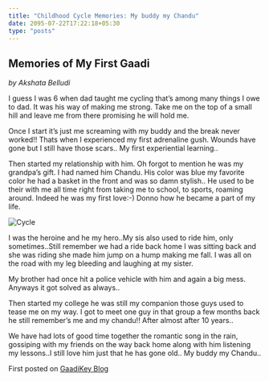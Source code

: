 ```yaml
---
title: "Childhood Cycle Memories: My buddy my Chandu"
date: 2095-07-22T17:22:18+05:30
type: "posts"
---
```


## Memories of My First Gaadi
*by Akshata Belludi*

I guess I was 6 when dad taught me cycling that’s among many things I owe to dad. It was his way of making me strong. Take me on the top of a small hill and leave me from there promising he will hold me.


Once I start it’s just me screaming with my buddy and the break never worked!! Thats when I experienced my first adrenaline gush. Wounds have gone but I still have those scars.. My first experiential learning..

Then started my relationship with him. Oh forgot to mention he was my grandpa’s gift. I had named him Chandu. His color was blue my favorite color he had a basket in the front and was so damn stylish.. He used to be their with me all time right from taking me to school, to sports, roaming around. Indeed he was my first love:-) Donno how he became a part of my life.

![Cycle](https://blog.gaadikey.com/wp-content/uploads/2015/07/Bike.jpg)

I was the heroine and he my hero..My sis also used to ride him, only sometimes..Still remember we had a ride back home I was sitting back and she was riding she made him jump on a hump making me fall. I was all on the road with my leg bleeding and laughing at my sister.

My brother had once hit a police vehicle with him and again a big mess. Anyways it got solved as always..

Then started my college he was still my companion those guys used to tease me on my way. I got to meet one guy in that group a few months back he still remember’s me and my chandu!! After almost after 10 years..

We have had lots of good time together the romantic song in the rain, gossiping with my friends on the way back home along with him listening my lessons..I still love him just that he has gone old.. My buddy my Chandu..

First posted on [GaadiKey Blog](https://blog.gaadikey.com/my-first-gaadi-my-buddy-chandu/)